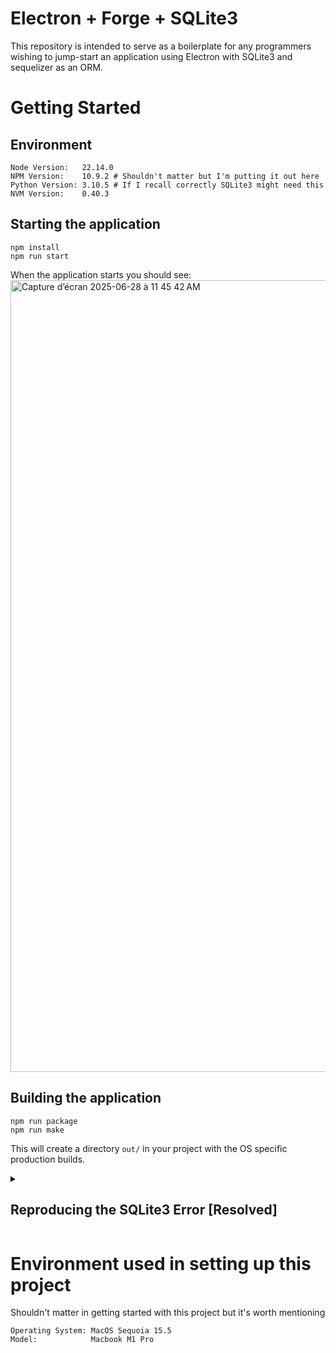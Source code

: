# Electron + Forge + SQLite3 
This repository is intended to serve as a boilerplate for any programmers wishing to jump-start an application using Electron with SQLite3 and sequelizer as an ORM.

# Getting Started

## Environment
```
Node Version:   22.14.0
NPM Version:    10.9.2 # Shouldn't matter but I'm putting it out here
Python Version: 3.10.5 # If I recall correctly SQLite3 might need this
NVM Version:    0.40.3
```

## Starting the application
```
npm install
npm run start
```
When the application starts you should see:
<img width="1267" alt="Capture d’écran 2025-06-28 à 11 45 42 AM" src="https://github.com/user-attachments/assets/42951f3d-df1b-44fb-9878-1275031697b5" />

## Building the application
```
npm run package
npm run make
```
This will create a directory `out/` in your project with the OS specific production builds.


<Details>
<Summary>
  
##  Reproducing the SQLite3 Error [Resolved]
  
</Summary>

⚠️
#### If you're reading this, please know that this bug has been solved as of commit [0bdd3a327f27b7dcdf200f5a88736276a0a870b3](https://github.com/Evilscaught/electron-forge-sqlite3/commit/0bdd3a327f27b7dcdf200f5a88736276a0a870b3). If you're on the latest commit of this repository, SQLite3 will be included in the production build and you will not get the error described below.
⚠️

---

Link to the Stack Overflow Question: https://stackoverflow.com/questions/79699496/how-to-properly-include-sqlite3-with-an-electron-electron-forge-sequelizer-set

Run the following commands
```
  npm run package
  npm run make
```
Those commands should compile and package the program. <br />
Once you've done that, navigate to the newly created directory where you'll find the executables <br />
For example, on my set-up the executable was created at `@project-directory/out/electron-forge-sqlite3-darwin-arm64/electron-forge-sqlite3` but this might vary slightly depending on the operating system.

Once the executable is located, run it and you should get the following error (or something similar):

```
A JavaScript error occurred in the main process
Uncaught Exception:
Error: Please install sqlite package manually
at z._loadDialectModule (/Users/evilscaught/Documents/electron-forge-sqlite3/out/electron-forge-sqlite3-darwin-arm64/electron-forge-sqlite3.app/

...
```
<img width="550" alt="Capture d’écran 2025-06-28 à 11 47 06 AM" src="https://github.com/user-attachments/assets/20114633-8cd3-44c4-a6ca-f58f2f203acc" />

</Details>


# Environment used in setting up this project
Shouldn't matter in getting started with this project but it's worth mentioning
```
Operating System: MacOS Sequoia 15.5
Model:            Macbook M1 Pro
```
